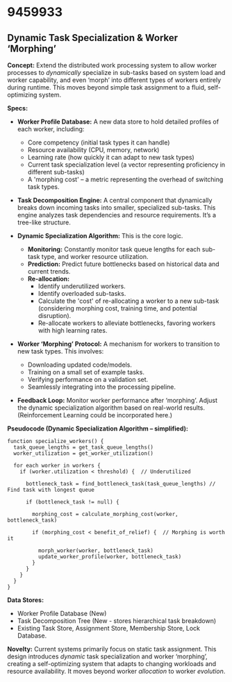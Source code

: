 # 9459933

## Dynamic Task Specialization & Worker ‘Morphing’

**Concept:** Extend the distributed work processing system to allow worker processes to *dynamically* specialize in sub-tasks based on system load and worker capability, and even ‘morph’ into different types of workers entirely during runtime. This moves beyond simple task assignment to a fluid, self-optimizing system.

**Specs:**

*   **Worker Profile Database:** A new data store to hold detailed profiles of each worker, including:
    *   Core competency (initial task types it can handle)
    *   Resource availability (CPU, memory, network)
    *   Learning rate (how quickly it can adapt to new task types)
    *   Current task specialization level (a vector representing proficiency in different sub-tasks)
    *   A 'morphing cost' – a metric representing the overhead of switching task types.

*   **Task Decomposition Engine:** A central component that dynamically breaks down incoming tasks into smaller, specialized sub-tasks. This engine analyzes task dependencies and resource requirements.  It’s a tree-like structure.

*   **Dynamic Specialization Algorithm:**  This is the core logic.
    *   **Monitoring:** Constantly monitor task queue lengths for each sub-task type, and worker resource utilization.
    *   **Prediction:** Predict future bottlenecks based on historical data and current trends.
    *   **Re-allocation:**
        *   Identify underutilized workers.
        *   Identify overloaded sub-tasks.
        *   Calculate the 'cost' of re-allocating a worker to a new sub-task (considering morphing cost, training time, and potential disruption).
        *   Re-allocate workers to alleviate bottlenecks, favoring workers with high learning rates.

*   **Worker ‘Morphing’ Protocol:**  A mechanism for workers to transition to new task types. This involves:
    *   Downloading updated code/models.
    *   Training on a small set of example tasks.
    *   Verifying performance on a validation set.
    *   Seamlessly integrating into the processing pipeline.

*   **Feedback Loop:**  Monitor worker performance after ‘morphing’. Adjust the dynamic specialization algorithm based on real-world results.  (Reinforcement Learning could be incorporated here.)

**Pseudocode (Dynamic Specialization Algorithm – simplified):**

```
function specialize_workers() {
  task_queue_lengths = get_task_queue_lengths()
  worker_utilization = get_worker_utilization()

  for each worker in workers {
    if (worker.utilization < threshold) {  // Underutilized

      bottleneck_task = find_bottleneck_task(task_queue_lengths) // Find task with longest queue

      if (bottleneck_task != null) {

        morphing_cost = calculate_morphing_cost(worker, bottleneck_task)

        if (morphing_cost < benefit_of_relief) {  // Morphing is worth it

          morph_worker(worker, bottleneck_task)
          update_worker_profile(worker, bottleneck_task)
        }
      }
    }
  }
}
```

**Data Stores:**

*   Worker Profile Database (New)
*   Task Decomposition Tree (New - stores hierarchical task breakdown)
*   Existing Task Store, Assignment Store, Membership Store, Lock Database.

**Novelty:**  Current systems primarily focus on static task assignment. This design introduces *dynamic* task specialization and worker ‘morphing’, creating a self-optimizing system that adapts to changing workloads and resource availability. It moves beyond worker *allocation* to worker *evolution*.